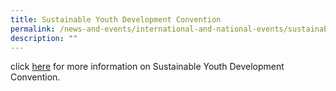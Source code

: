 ```yaml
---
title: Sustainable Youth Development Convention
permalink: /news-and-events/international-and-national-events/sustainable-youth-development-convention/
description: ""
---
```


click [here](https://www.nushsdyc.org/) for more information on Sustainable Youth Development Convention.